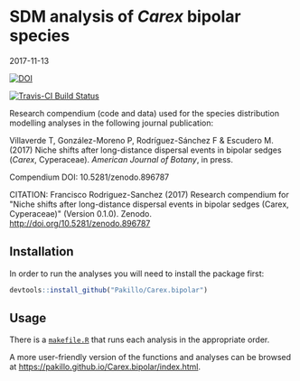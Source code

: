 SDM analysis of *Carex* bipolar species
================
2017-11-13

[![DOI](https://zenodo.org/badge/89584660.svg)](https://zenodo.org/badge/latestdoi/89584660)

[![Travis-CI Build Status](https://travis-ci.org/Pakillo/Carex.bipolar.svg?branch=master)](https://travis-ci.org/Pakillo/Carex.bipolar)

Research compendium (code and data) used for the species distribution modelling analyses in the following journal publication:

Villaverde T, González-Moreno P, Rodríguez-Sánchez F & Escudero M. (2017) Niche shifts after long-distance dispersal events in bipolar sedges (*Carex*, Cyperaceae). *American Journal of Botany*, in press.

Compendium DOI: 10.5281/zenodo.896787

CITATION: Francisco Rodriguez-Sanchez (2017) Research compendium for "Niche shifts after long-distance dispersal events in bipolar sedges (Carex, Cyperaceae)" (Version 0.1.0). Zenodo. <http://doi.org/10.5281/zenodo.896787>

Installation
------------

In order to run the analyses you will need to install the package first:

``` r
devtools::install_github("Pakillo/Carex.bipolar")
```

Usage
-----

There is a [`makefile.R`](https://github.com/Pakillo/Carex.bipolar/blob/master/makefile.R) that runs each analysis in the appropriate order.

A more user-friendly version of the functions and analyses can be browsed at <https://pakillo.github.io/Carex.bipolar/index.html>.
